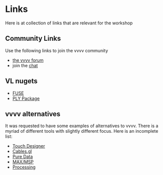# Links
Here is at collection of links that are relevant for the workshop

## Community Links

Use the following links to join the vvvv community

  - [the vvvv forum](https://vvvv.org/)
  - join the [chat](https://vvvv.org/chat)

## VL nugets

  - [FUSE](https://www.thefuselab.io/)
  - [PLY Package](https://www.nuget.org/packages/VL.IO.PLY)

## vvvv alternatives
It was requested to have some examples of alternatives to vvvv.
There is a myriad of different tools with slightly different focus.
Here is an incomplete list:

  - [Touch Designer](https://derivative.ca/)
  - [Cables.gl](https://cables.gl/)
  - [Pure Data](https://puredata.info/)
  - [MAX/MSP](https://cycling74.com/)
  - [Processing](https://processing.org/)
